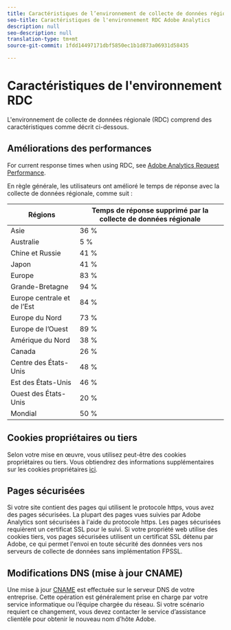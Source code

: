 ```yaml
---
title: Caractéristiques de l’environnement de collecte de données régionale
seo-title: Caractéristiques de l'environnement RDC Adobe Analytics
description: null
seo-description: null
translation-type: tm+mt
source-git-commit: 1fdd14497171dbf5850ec1b1d873a06931d58435

---
```



# Caractéristiques de l'environnement RDC

L'environnement de collecte de données régionale (RDC) comprend des caractéristiques comme décrit ci-dessous.

## Améliorations des performances

For current response times when using RDC, see [Adobe Analytics Request Performance](https://marketing.adobe.com/resources/help/en_US/whitepapers/performance/).

En règle générale, les utilisateurs ont amélioré le temps de réponse avec la collecte de données régionale, comme suit :

| Régions | Temps de réponse supprimé par la collecte de données régionale |
| --- | --- |
| Asie | 36 % |
| Australie | 5 % |
| Chine et Russie | 41 % |
| Japon | 41 % |
| Europe | 83 % |
| Grande-Bretagne | 94 % |
| Europe centrale et de l’Est | 84 % |
| Europe du Nord | 73 % |
| Europe de l’Ouest | 89 % |
| Amérique du Nord | 38 % |
| Canada | 26 % |
| Centre des États-Unis | 48 % |
| Est des États-Unis | 46 % |
| Ouest des États-Unis | 20 % |
| Mondial | 50 % |

## Cookies propriétaires ou tiers

Selon votre mise en œuvre, vous utilisez peut-être des cookies propriétaires ou tiers. Vous obtiendrez des informations supplémentaires sur les cookies propriétaires [ici](https://marketing.adobe.com/resources/help/en_US/whitepapers/first_party_cookies/fpcookies_overview.html).

## Pages sécurisées

Si votre site contient des pages qui utilisent le protocole https, vous avez des pages sécurisées. La plupart des pages vues suivies par Adobe Analytics sont sécurisées à l'aide du protocole https. Les pages sécurisées requièrent un certificat SSL pour le suivi. Si votre propriété web utilise des cookies tiers, vos pages sécurisées utilisent un certificat SSL détenu par Adobe, ce qui permet l'envoi en toute sécurité des données vers nos serveurs de collecte de données sans implémentation FPSSL.

## Modifications DNS (mise à jour CNAME)

Une mise à jour [CNAME](https://marketing.adobe.com/resources/help/en_US/whitepapers/first_party_cookies/fpcookies_cname.html) est effectuée sur le serveur DNS de votre entreprise. Cette opération est généralement prise en charge par votre service informatique ou l’équipe chargée du réseau. Si votre scénario requiert ce changement, vous devez contacter le service d’assistance clientèle pour obtenir le nouveau nom d’hôte Adobe.
